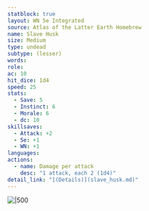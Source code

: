 ```yaml
---
statblock: true
layout: WN 5e Integrated
source: Atlas of the Latter Earth Homebrew
name: Slave Husk
size: Medium
type: undead
subtype: (lesser)
words: 
role: 
ac: 10
hit_dice: 1d4
speed: 25
stats:
  - Save: 5
  - Instinct: 6
  - Morale: 6
  - dc: 10
skillsaves:
  - Attack: +2
  - 5e: +1
  - WN: +1
languages: 
actions:
  - name: Damage per attack
    desc: "1 attack, each 2 (1d4)"
detail_link: "[(Details)](slave_husk.md)"
---
```


![|500](https://i.imgur.com/8c1FRmU.png)
